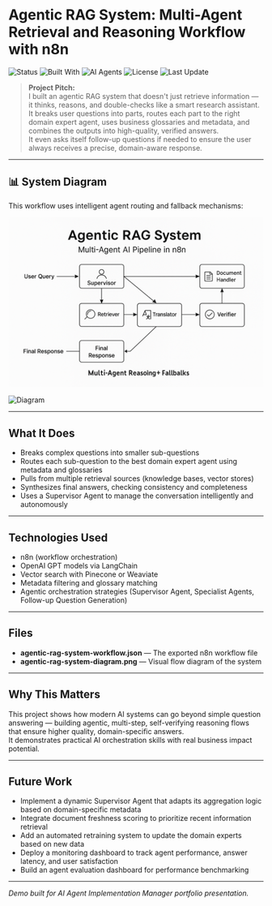 # Agentic RAG System: Multi-Agent Retrieval and Reasoning Workflow with n8n

![Status](https://img.shields.io/badge/status-active-brightgreen)
![Built With](https://img.shields.io/badge/built%20with-n8n%20%7C%20LangChain%20%7C%20OpenRouter-blue)
![AI Agents](https://img.shields.io/badge/AI%20Agents-Supervisor%20%7C%20Retriever%20%7C%20Thinker-purple)
![License](https://img.shields.io/badge/license-MIT-lightgrey)
![Last Update](https://img.shields.io/github/last-commit/Isaac24Karat/agentic-rag-system)


> **Project Pitch:**  
> I built an agentic RAG system that doesn't just retrieve information — it thinks, reasons, and double-checks like a smart research assistant.  
> It breaks user questions into parts, routes each part to the right domain expert agent, uses business glossaries and metadata, and combines the outputs into high-quality, verified answers.  
> It even asks itself follow-up questions if needed to ensure the user always receives a precise, domain-aware response.

---

## 📊 System Diagram

This workflow uses intelligent agent routing and fallback mechanisms:

![Diagram](./diagram.png)

![Diagram](./perfect-prompts-diagram.png)

---

## What It Does
- Breaks complex questions into smaller sub-questions
- Routes each sub-question to the best domain expert agent using metadata and glossaries
- Pulls from multiple retrieval sources (knowledge bases, vector stores)
- Synthesizes final answers, checking consistency and completeness
- Uses a Supervisor Agent to manage the conversation intelligently and autonomously

---

## Technologies Used
- n8n (workflow orchestration)
- OpenAI GPT models via LangChain
- Vector search with Pinecone or Weaviate
- Metadata filtering and glossary matching
- Agentic orchestration strategies (Supervisor Agent, Specialist Agents, Follow-up Question Generation)

---

## Files
- **agentic-rag-system-workflow.json** — The exported n8n workflow file
- **agentic-rag-system-diagram.png** — Visual flow diagram of the system

---

## Why This Matters
This project shows how modern AI systems can go beyond simple question answering — building agentic, multi-step, self-verifying reasoning flows that ensure higher quality, domain-specific answers.  
It demonstrates practical AI orchestration skills with real business impact potential.

---

## Future Work

- Implement a dynamic Supervisor Agent that adapts its aggregation logic based on domain-specific metadata
- Integrate document freshness scoring to prioritize recent information retrieval
- Add an automated retraining system to update the domain experts based on new data
- Deploy a monitoring dashboard to track agent performance, answer latency, and user satisfaction
- Build an agent evaluation dashboard for performance benchmarking


---
*Demo built for AI Agent Implementation Manager portfolio presentation.*

